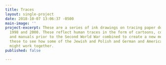 ```yaml
---
title: Traces
layout: single-project
date: 2018-10-07 13:06:37 -0500
main-image: ''
project-excerpt: These are a series of ink drawings on tracing paper done between
  1998 and 2000. These reflect human traces in the form of cartoons, corporate identities
  and manuals prior to the Second World War combined to create a new meaning. I made
  these to see how some of the Jewish and Polish and German and American visual vernacular
  might work together.
published: false

---
```

